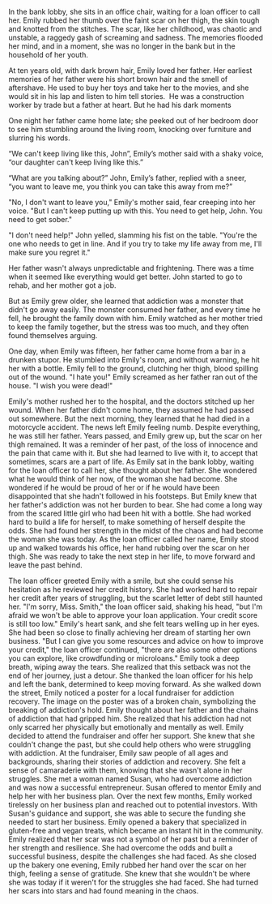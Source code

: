 In the bank lobby, she sits in an office chair, waiting for a loan officer to call her. Emily rubbed her thumb over the faint scar on her thigh, the skin tough and knotted from the stitches. The scar, like her childhood, was chaotic and unstable, a raggedy gash of screaming and sadness. The memories flooded her mind, and in a moment, she was no longer in the bank but in the household of her youth. 

At ten years old, with dark brown hair, Emily loved her father. Her earliest memories of her father were his short brown hair and the smell of aftershave. He used to buy her toys and take her to the movies, and she would sit in his lap and listen to him tell stories.  He was a construction worker by trade but a father at heart. But he had his dark moments 

One night her father came home late; she peeked out of her bedroom door to see him stumbling around the living room, knocking over furniture and slurring his words.

“We can't keep living like this, John”, Emily’s mother said with a shaky voice, “our daughter can't keep living like this.”

“What are you talking about?” John, Emily’s father, replied with a sneer, “you want to leave me, you think you can take this away from me?”

"No, I don't want to leave you," Emily's mother said, fear creeping into her voice. "But I can't keep putting up with this. You need to get help, John. You need to get sober."

"I don't need help!" John yelled, slamming his fist on the table. "You're the one who needs to get in line. And if you try to take my life away from me, I'll make sure you regret it."

Her father wasn't always unpredictable and frightening. There was a time when it seemed like everything would get better. John started to go to rehab, and her mother got a job.

But as Emily grew older, she learned that addiction was a monster that didn't go away easily. The monster consumed her father, and every time he fell, he brought the family down with him. Emily watched as her mother tried to keep the family together, but the stress was too much, and they often found themselves arguing.

One day, when Emily was fifteen, her father came home from a bar in a drunken stupor. He stumbled into Emily's room, and without warning, he hit her with a bottle. Emily fell to the ground, clutching her thigh, blood spilling out of the wound. "I hate you!" Emily screamed as her father ran out of the house. "I wish you were dead!" 

Emily's mother rushed her to the hospital, and the doctors stitched up her wound. When her father didn't come home, they assumed he had passed out somewhere. But the next morning, they learned that he had died in a motorcycle accident. The news left Emily feeling numb. Despite everything, he was still her father. 
Years passed, and Emily grew up, but the scar on her thigh remained. It was a reminder of her past, of the loss of innocence and the pain that came with it. But she had learned to live with it, to accept that sometimes, scars are a part of life. 
As Emily sat in the bank lobby, waiting for the loan officer to call her, she thought about her father. She wondered what he would think of her now, of the woman she had become. She wondered if he would be proud of her or if he would have been disappointed that she hadn't followed in his footsteps. But Emily knew that her father's addiction was not her burden to bear. She had come a long way from the scared little girl who had been hit with a bottle. She had worked hard to build a life for herself, to make something of herself despite the odds. She had found her strength in the midst of the chaos and had become the woman she was today. As the loan officer called her name, Emily stood up and walked towards his office, her hand rubbing over the scar on her thigh. She was ready to take the next step in her life, to move forward and leave the past behind.


The loan officer greeted Emily with a smile, but she could sense his hesitation as he reviewed her credit history. She had worked hard to repair her credit after years of struggling, but the scarlet letter of debt still haunted her. "I'm sorry, Miss. Smith," the loan officer said, shaking his head, "but I'm afraid we won't be able to approve your loan application. Your credit score is still too low." Emily's heart sank, and she felt tears welling up in her eyes. She had been so close to finally achieving her dream of starting her own business. "But I can give you some resources and advice on how to improve your credit," the loan officer continued, "there are also some other options you can explore, like crowdfunding or microloans." Emily took a deep breath, wiping away the tears. She realized that this setback was not the end of her journey, just a detour. She thanked the loan officer for his help and left the bank, determined to keep moving forward. As she walked down the street, Emily noticed a poster for a local fundraiser for addiction recovery. The image on the poster was of a broken chain, symbolizing the breaking of addiction's hold. Emily thought about her father and the chains of addiction that had gripped him. She realized that his addiction had not only scarred her physically but emotionally and mentally as well. Emily decided to attend the fundraiser and offer her support. She knew that she couldn't change the past, but she could help others who were struggling with addiction. At the fundraiser, Emily saw people of all ages and backgrounds, sharing their stories of addiction and recovery. She felt a sense of camaraderie with them, knowing that she wasn't alone in her struggles. She met a woman named Susan, who had overcome addiction and was now a successful entrepreneur. Susan offered to mentor Emily and help her with her business plan. Over the next few months, Emily worked tirelessly on her business plan and reached out to potential investors. With Susan's guidance and support, she was able to secure the funding she needed to start her business. Emily opened a bakery that specialized in gluten-free and vegan treats, which became an instant hit in the community. Emily realized that her scar was not a symbol of her past but a reminder of her strength and resilience. She had overcome the odds and built a successful business, despite the challenges she had faced. As she closed up the bakery one evening, Emily rubbed her hand over the scar on her thigh, feeling a sense of gratitude. She knew that she wouldn't be where she was today if it weren't for the struggles she had faced. She had turned her scars into stars and had found meaning in the chaos.